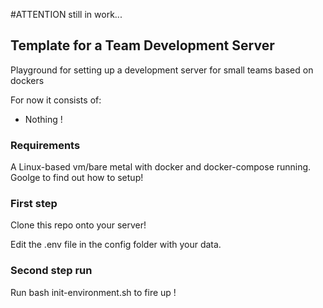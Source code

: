 #ATTENTION still in work...

## Template for a Team Development Server
Playground for setting up a development server for small teams based on dockers

For now it consists of:
- Nothing !

### Requirements

A Linux-based vm/bare metal with docker and docker-compose running. Goolge to find out how to setup!

### First step

Clone this repo onto your server!

Edit the .env file in the config folder with your data.

### Second step run 

Run bash init-environment.sh to fire up !
